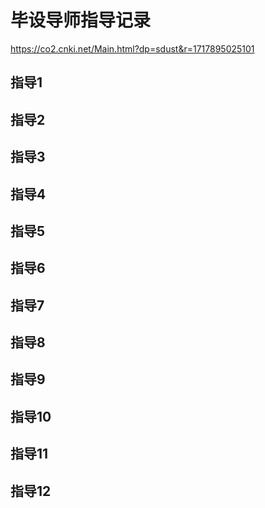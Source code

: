 # 毕设导师指导记录
https://co2.cnki.net/Main.html?dp=sdust&r=1717895025101
## 指导1

## 指导2

## 指导3

## 指导4

## 指导5

## 指导6

## 指导7

## 指导8

## 指导9

## 指导10

## 指导11

## 指导12
